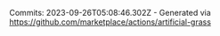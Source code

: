 Commits: 2023-09-26T05:08:46.302Z - Generated via https://github.com/marketplace/actions/artificial-grass
<br>
